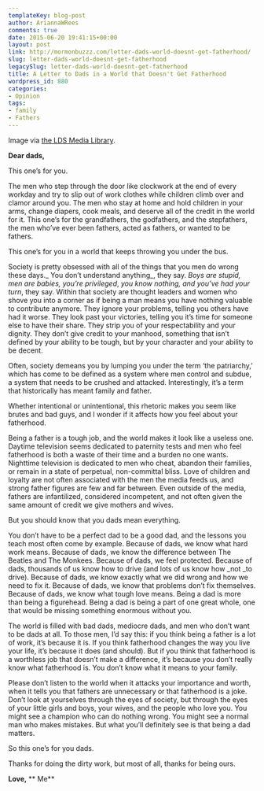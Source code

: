 ```yaml
---
templateKey: blog-post
author: AriannaWRees
comments: true
date: 2015-06-20 19:41:15+00:00
layout: post
link: http://mormonbuzzz.com/letter-dads-world-doesnt-get-fatherhood/
slug: letter-dads-world-doesnt-get-fatherhood
legacySlug: letter-dads-world-doesnt-get-fatherhood
title: A Letter to Dads in a World that Doesn't Get Fatherhood
wordpress_id: 880
categories:
- Opinion
tags:
- family
- Fathers
---
```


Image via [the LDS Media Library](https://www.lds.org/media-library?lang=eng). 

**Dear dads,**

This one’s for you.

The men who step through the door like clockwork at the end of every workday and try to slip out of work clothes while children climb over and clamor around you. The men who stay at home and hold children in your arms, change diapers, cook meals, and deserve all of the credit in the world for it. This one’s for the grandfathers, the godfathers, and the stepfathers, the men who’ve ever been fathers, acted as fathers, or wanted to be fathers.

This one’s for you in a world that keeps throwing you under the bus.

Society is pretty obsessed with all of the things that you men do wrong these days._ You don’t understand anything_, they say. _Boys are stupid, men are babies,_ _you’re privileged_, _you know nothing, and you’ve had your turn_, they say. Within that society are thought leaders and women who shove you into a corner as if being a man means you have nothing valuable to contribute anymore. They ignore your problems, telling you others have had it worse. They look past your victories, telling you it’s time for someone else to have their share. They strip you of your respectability and your dignity. They don’t give credit to your manhood, something that isn’t defined by your ability to be tough, but by your character and your ability to be decent.

Often, society demeans you by lumping you under the term ‘the patriarchy,’ which has come to be defined as a system where men control and subdue, a system that needs to be crushed and attacked. Interestingly, it’s a term that historically has meant family and father.

Whether intentional or unintentional, this rhetoric makes you seem like brutes and bad guys, and I wonder if it affects how you feel about your fatherhood.

Being a father is a tough job, and the world makes it look like a useless one. Daytime television seems dedicated to paternity tests and men who feel fatherhood is both a waste of their time and a burden no one wants. Nighttime television is dedicated to men who cheat, abandon their families, or remain in a state of perpetual, non-committal bliss. Love of children and loyalty are not often associated with the men the media feeds us, and strong father figures are few and far between. Even outside of the media, fathers are infantilized, considered incompetent, and not often given the same amount of credit we give mothers and wives.

But you should know that you dads mean everything.

You don’t have to be a perfect dad to be a good dad, and the lessons you teach most often come by example. Because of dads, we know what hard work means. Because of dads, we know the difference between The Beatles and The Monkees. Because of dads, we feel protected. Because of dads, thousands of us know how to drive (and lots of us know how _not _to drive). Because of dads, we know exactly what we did wrong and how we need to fix it. Because of dads, we know that problems don’t fix themselves. Because of dads, we know what tough love means. Being a dad is more than being a figurehead. Being a dad is being a part of one great whole, one that would be missing something enormous without you.

The world is filled with bad dads, mediocre dads, and men who don’t want to be dads at all. To those men, I’d say this: if you think being a father is a lot of work, it’s because it is. If you think fatherhood changes the way you live your life, it’s because it does (and should). But if you think that fatherhood is a worthless job that doesn’t make a difference, it’s because you don’t really know what fatherhood is. You don’t know what it means to your family.

Please don’t listen to the world when it attacks your importance and worth, when it tells you that fathers are unnecessary or that fatherhood is a joke. Don’t look at yourselves through the eyes of society, but through the eyes of your little girls and boys, your wives, and the people who love you. You might see a champion who can do nothing wrong. You might see a normal man who makes mistakes. But what you’ll definitely see is that being a dad matters.

So this one’s for you dads.

Thanks for doing the dirty work, but most of all, thanks for being ours.

**Love,**
** Me**
